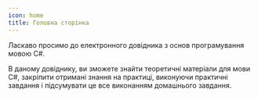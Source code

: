 ```yaml
---
icon: home
title: Головна сторінка
---
```


Ласкаво просимо до електронного довідника з основ програмування мовою С#.

В даному довіднику, ви зможете знайти теоретичні матеріали для мови C#, закріпити отримані знання на практиці, виконуючи практичні завдання
і підсумувати це все виконанням домашнього завдання.